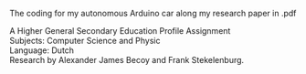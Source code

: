 The coding for my autonomous Arduino car along my research paper in .pdf

A Higher General Secondary Education Profile Assignment <br/>
Subjects: Computer Science and Physic <br/>
Language: Dutch <br/>
Research by Alexander James Becoy and Frank Stekelenburg.
